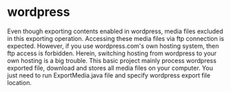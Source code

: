 # wordpress

Even though exporting contents enabled in wordpress, media files excluded in this exporting operation. Accessing these media files via ftp connection is expected. However, if you use wordpress.com's own hosting system, then ftp access is forbidden. Herein, switching hosting from wordpress to your own hosting is a big trouble. This basic project mainly process wordpress exported file, download and stores all media files on your computer. You just need to run ExportMedia.java file and specify wordpress export file location.
